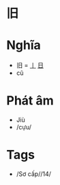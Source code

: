 # 旧

# Nghĩa
* 旧 = [丨](丨.md) [日](日.md)
* cũ

# Phát âm
* Jiù
*  /cựu/

# Tags
* /Sơ cấp//14/

<script>window.HANZI_FIELD='旧';</script>
